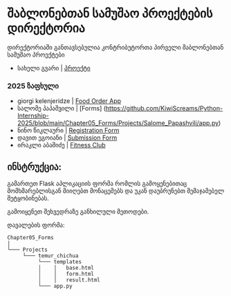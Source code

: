 # შაბლონებთან სამუშაო პროექტების დირექტორია

დირექტორიაში განთავსებულია კონტრიბუტორთა პირველი შაბლონებთან სამუშაო პროექტები

- სახელი გვარი | [პროექტი](/მისამართი)

### 2025 ზაფხული
- giorgi kelenjeridze | [Food Order App](/Chapter05_Forms/Projects/giorgikelenjeridze/app.py)
- სალომე პაპაშვილი | [Forms] (https://github.com/KiwiScreams/Python-Internship-2025/blob/main/Chapter05_Forms/Projects/Salome_Papashvili/app.py)
- ნინო წიკლაური | [Registration Form](/Chapter05_Forms/Projects/Nino_Tsiklauri/app.py)
- დავით ეგოიანი | [Submission Form](/Chapter05_Forms/Projects/Davit%20Egoian/app.py)
- ირაკლი აბაშიძე | [ Fitness Club](https://github.com/blitz-flex/Python-Internship-2025/blob/main/Chapter05_Forms/Projects/Irakli%20Abashidze/app.py)


## ინსტრუქცია:

გამართეთ Flask აპლიკაციის ფორმა რომლის გამოყენებითაც მომხმარებლისგან მიიღებთ მონაცემებს და უკან დაუბრუნებთ შემაჯამებელ შეტყობინებას.

გამოიყენეთ შეხვედრაზე განხილული მეთოდები.

დავალების ფორმა:
```
Chapter05_Forms
│   
└─── Projects
     └─── temur_chichua
          └─── templates
          │    │   base.html
          │    │   form.html
          │    │   result.html
          └─── app.py
```
